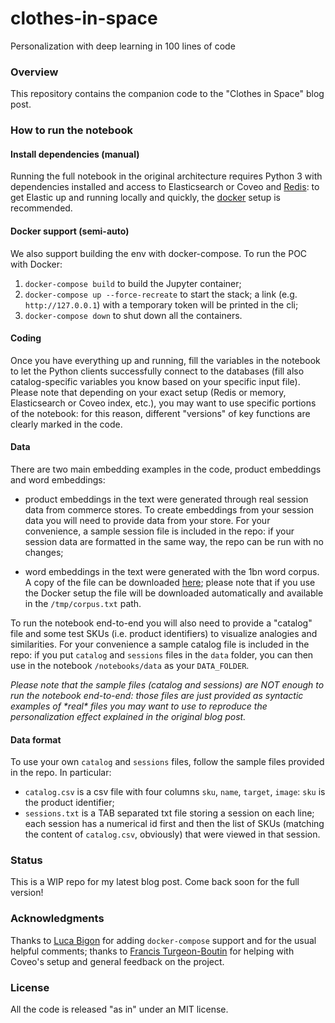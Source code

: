 # clothes-in-space
Personalization with deep learning in 100 lines of code

### Overview
This repository contains the companion code to the "Clothes in Space" blog post.

### How to run the notebook
#### Install dependencies (manual)
Running the full notebook in the original architecture requires Python 3 with 
dependencies installed and access to Elasticsearch or Coveo and [Redis](https://redis.io/): 
to get Elastic up and running locally and quickly, the [docker](https://www.elastic.co/guide/en/elasticsearch/reference/7.4/docker.html) setup
is recommended.

#### Docker support (semi-auto)
We also support building the env with docker-compose. To run the POC with Docker:

1. `docker-compose build` to build the Jupyter container;
2. `docker-compose up --force-recreate` to start the stack; a link (e.g. `http://127.0.0.1`) with a temporary token will be printed in the cli;
3. `docker-compose down` to shut down all the containers.

#### Coding
Once you have everything up and running, fill the variables in the notebook to let the
Python clients successfully connect to the databases (fill also catalog-specific variables you know
based on your specific input file). Please note that depending on your exact setup 
(Redis or memory, Elasticsearch or Coveo index, etc.), you may want to 
use specific portions of the notebook: for this reason, different "versions" of key functions are clearly
marked in the code.

#### Data
There are two main embedding examples in the code, product embeddings and word embeddings:

* product embeddings in the text were generated through real session data from commerce stores. 
To create embeddings from your session data you will need to provide data from your store. 
For your convenience, a sample session file is included in the repo: 
if your session data are formatted in the same way, the repo can be run with no changes;

* word embeddings in the text were generated with the 1bn word corpus. A copy of the file can be downloaded 
[here](https://drive.google.com/file/d/1XrmkevxgSc-jtsBXszavKvPfrPTx2iv0/view?usp=sharing); please note that 
if you use the Docker setup the file will be downloaded automatically and available in the `/tmp/corpus.txt` path.

To run the notebook end-to-end you will also need to provide a "catalog" file and 
some test SKUs (i.e. product identifiers) to visualize analogies and similarities. 
For your convenience a sample catalog file is included in the repo: 
if you put `catalog` and `sessions` files in the `data` folder,
you can then use in the notebook `/notebooks/data` as your `DATA_FOLDER`. 

*Please note that the sample files (catalog and sessions) are NOT enough to run the notebook end-to-end: 
those files are just provided as syntactic examples of \*real\* files you may want to use to reproduce the 
personalization effect explained in the original blog post.* 

#### Data format
To use your own `catalog` and `sessions` files, follow the sample files provided in the repo. In particular:

* `catalog.csv` is a csv file with four columns `sku`, `name`, `target`, `image`: `sku` is the product identifier;
* `sessions.txt` is a TAB separated txt file storing a session on each line; each session has a numerical id first and then
the list of SKUs (matching the content of `catalog.csv`, obviously) that were viewed in that session.

### Status
This is a WIP repo for my latest blog post. Come back soon for the full version!

### Acknowledgments
Thanks to [Luca Bigon](https://github.com/bigluck) for adding `docker-compose` support and for the
usual helpful comments; thanks to [Francis Turgeon-Boutin](https://github.com/francistb) for helping
with Coveo's setup and general feedback on the project.

### License
All the code is released "as in" under an MIT license.

